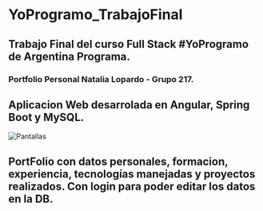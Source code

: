 # YoProgramo_TrabajoFinal
## Trabajo Final del curso Full Stack #YoProgramo de Argentina Programa. 
### Portfolio Personal Natalia Lopardo - Grupo 217.
## Aplicacion Web desarrolada en Angular, Spring Boot y MySQL.
![Pantallas](https://github.com/lailatan/YoProgramo_TrabajoFinal/master/pantallas.jpg)
## PortFolio con datos personales, formacion, experiencia, tecnologías manejadas y proyectos realizados. Con login para poder editar los datos en la DB.
